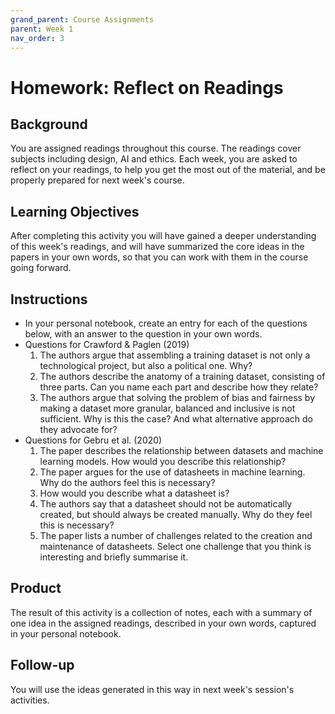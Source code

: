```yaml
---
grand_parent: Course Assignments
parent: Week 1
nav_order: 3
---
```


# Homework: Reflect on Readings

## Background

You are assigned readings throughout this course. The readings cover subjects including design, AI and ethics. Each week, you are asked to reflect on your readings, to help you get the most out of the material, and be properly prepared for next week's course. 

## Learning Objectives

After completing this activity you will have gained a deeper understanding of this week's readings, and will have summarized the core ideas in the papers in your own words, so that you can work with them in the course going forward.

## Instructions

-   In your personal notebook, create an entry for each of the questions below, with an answer to the question in your own words.
-   Questions for Crawford & Paglen (2019)
    1.  The authors argue that assembling a training dataset is not only a technological project, but also a political one. Why?
    2.  The authors describe the anatomy of a training dataset, consisting of three parts. Can you name each part and describe how they relate?
    3.  The authors argue that solving the problem of bias and fairness by making a dataset more granular, balanced and inclusive is not sufficient. Why is this the case? And what alternative approach do they advocate for?
-   Questions for Gebru et al. (2020)
    1.  The paper describes the relationship between datasets and machine learning models. How would you describe this relationship?
    2.  The paper argues for the use of datasheets in machine learning. Why do the authors feel this is necessary?
    3.  How would you describe what a datasheet is?
    4.  The authors say that a datasheet should not be automatically created, but should always be created manually. Why do they feel this is necessary?
    5.  The paper lists a number of challenges related to the creation and maintenance of datasheets. Select one challenge that you think is interesting and briefly summarise it.

## Product

The result of this activity is a collection of notes, each with a summary of one idea in the assigned readings, described in your own words, captured in your personal notebook.

## Follow-up

You will use the ideas generated in this way in next week's session's activities.